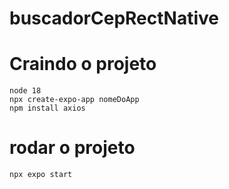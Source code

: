 # buscadorCepRectNative

# Craindo o projeto 
    node 18
    npx create-expo-app nomeDoApp
    npm install axios


# rodar o projeto
    npx expo start